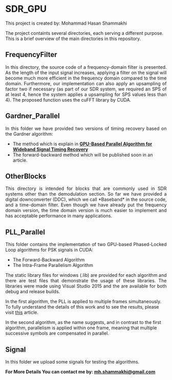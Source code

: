 # SDR_GPU
This project is created by: Mohammad Hasan Shammakhi

The project containts several directories, each serving a different purpose. This is a brief overview of the main directories in this repository.

## FrequencyFilter

<p style="text-align: justify;">
In this directory, the source code of a frequency-domain filter is presented. As the length of the input signal increases, applying a filter on the signal will become much more efficient in the frequency domain compared to the time domain. Furthermore, our implementation can also apply an upsampling of factor two if necessary (as part of our SDR system, we required an SPS of at least 4, hence the system applies a upsampling for SPS values less than 4). The proposed function uses the cuFFT library by CUDA. 
</p>

## Gardner_Parallel

<p style="text-align: justify;">
In this folder we have provided two versions of timing recovery based on the Gardner algorithm:
</p>

  - The method which is explain in [**GPU-Based Parallel Algorithm for Wideband Signal Timing Recovery**](https://www.turcomat.org/index.php/turkbilmat/article/view/12005 "GPU-Based Parallel Algorithm for Wideband Signal Timing Recovery")
  - The forward-backward method which will be published soon in an article.

## OtherBlocks

<p style="text-align: justify;">
This directory is intended for blocks that are commonly used in SDR systems other than the demodulation section. So far we have provided a digital downconverter (DDC), which we call *Baseband* in the source code, and a time-domain filter. Even though we have already put the frequency domain version, the time domain version is much easier to implement and has acceptable performance in many applications.
</p>

## PLL_Parallel

<p style="text-align: justify;">
This folder contains the implementation of two GPU-based Phased-Locked Loop algorithms for PSK signals in CUDA:
</p>

  - The Forward-Backward Algorithm
  - The Intra-Frame Parallelism Algorithm

<p style="text-align: justify;">
 The static library files for windows (.lib) are provided for each algorithm and there are test files that demonstrate the usage of these libraries. The libraries were made using Visual Studio 2015 and the are available for both debug and release builds.

In the first algorithm, the PLL is applied to multiple frames simultaneously. To fully understand the details of this work and to see the results, please visit [this](https://papers.ssrn.com/sol3/papers.cfm?abstract_id=4100444) article.

In the second algorithm, as the name suggests, and in contrast to the first algorithm, parallelism is applied within one frame, meaning that multiple successive symbols are compensated in parallel.
</p>

## Signal

In this folder we upload some signals for testing the algorithms.

**For More Details You can contact me by: <ins>mh.shammakhi@gmail.com</ins>**
